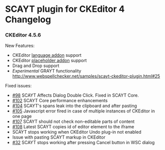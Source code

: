 # SCAYT plugin for CKEditor 4 Changelog

### CKEditor 4.5.6

New Features:

- CKEditor [language addon](http://ckeditor.com/addon/language) support
- CKEditor [placeholder addon](http://ckeditor.com/addon/placeholder) support
- Drag and Drop support
- _Experimental_ GRAYT functionality
  http://www.webspellchecker.net/samples/scayt-ckeditor-plugin.html#25

Fixed issues:

- [#98](https://github.com/WebSpellChecker/ckeditor-plugin-scayt/issues/98)
  SCAYT Affects Dialog Double Click. Fixed in SCAYT Core.
- [#102](https://github.com/WebSpellChecker/ckeditor-plugin-scayt/issues/102)
  SCAYT Core performance enhancements
- [#104](https://github.com/WebSpellChecker/ckeditor-plugin-scayt/issues/104)
  SCAYT's spans leak into the clipboard and after pasting
- [#105](https://github.com/WebSpellChecker/ckeditor-plugin-scayt/issues/105)
  Javascript error fired in case of multiple instances of CKEditor in one page
- [#107](https://github.com/WebSpellChecker/ckeditor-plugin-scayt/issues/107)
  SCAYT should not check non-editable parts of content
- [#108](https://github.com/WebSpellChecker/ckeditor-plugin-scayt/issues/108)
  Latest SCAYT copies id of editor element to the iframe
- SCAYT stops working when CKEditor Undo plug-in not enabled
- Issue with pasting SCAYT markup in CKEditor
- [#32](https://github.com/WebSpellChecker/ckeditor-plugin-wsc/issues/32) SCAYT
  stops working after pressing Cancel button in WSC dialog
